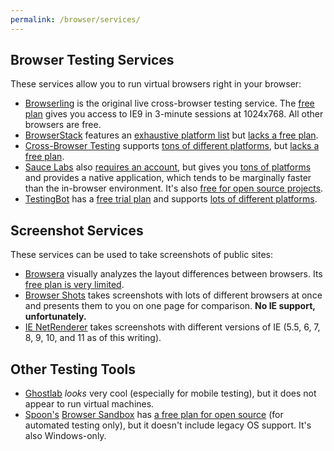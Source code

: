 ```yaml
---
permalink: /browser/services/
---
```

## Browser Testing Services
These services allow you to run virtual browsers right in your browser:

* [Browserling] is the original live cross-browser testing service. The [free plan](https://browserling.com/#pricing) gives you access to IE9 in 3-minute sessions at 1024x768. All other browsers are free.
* [BrowserStack] features an [exhaustive platform list](http://www.browserstack.com/list-of-browsers-and-platforms?product=live) but [lacks a free plan](https://www.browserstack.com/pricing).
* [Cross-Browser Testing] supports [tons of different platforms](https://crossbrowsertesting.com/browsers), but [lacks a free plan](https://crossbrowsertesting.com/pricing).
* [Sauce Labs] also [requires an account](https://saucelabs.com/pricing), but gives you [tons of platforms](https://saucelabs.com/platforms/) and provides a native application, which tends to be marginally faster than the in-browser environment. It's also [free for open source projects](https://saucelabs.com/opensauce/).
* [TestingBot] has a [free trial plan](http://testingbot.com/pricing) and supports [lots of different platforms](http://testingbot.com/support/getting-started/browsers.html).

## Screenshot Services
These services can be used to take screenshots of public sites:

* [Browsera] visually analyzes the layout differences between browsers. Its [free plan is very limited](https://www.browsera.com/plans).
* [Browser Shots] takes screenshots with lots of different browsers at once and presents them to you on one page for comparison. **No IE support, unfortunately.**
* [IE NetRenderer] takes screenshots with different versions of IE (5.5, 6, 7, 8, 9, 10, and 11 as of this writing).

## Other Testing Tools

* [Ghostlab] *looks* very cool (especially for mobile testing), but it does not appear to run virtual machines.
* [Spoon's](https://spoon.net) [Browser Sandbox] has [a free plan for open source](https://spoon.net/pricing) (for automated testing only), but it doesn't include legacy OS support. It's also Windows-only.

[Browsera]: https://www.browsera.com/
[Browserling]: https://browserling.com/
[BrowserStack]: http://www.browserstack.com/
[Browser Sandbox]: https://spoon.net/browsers/
[Browser Shots]: http://browsershots.org/
[Cross-Browser Testing]: https://crossbrowsertesting.com/browsers
[Ghostlab]: http://vanamco.com/ghostlab/
[IE NetRenderer]: http://netrenderer.com/
[Sauce Labs]: https://saucelabs.com/
[TestingBot]: http://testingbot.com/
